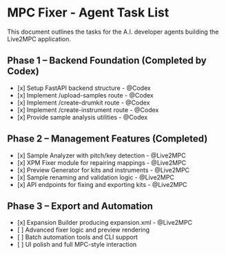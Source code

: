 # **MPC Fixer \- Agent Task List**

This document outlines the tasks for the A.I. developer agents building the Live2MPC application.

## **Phase 1 – Backend Foundation (Completed by Codex)**

* \[x\] Setup FastAPI backend structure \- @Codex  
* \[x\] Implement /upload-samples route \- @Codex  
* \[x\] Implement /create-drumkit route \- @Codex  
* \[x\] Implement /create-instrument route \- @Codex  
* \[x\] Provide sample analysis utilities \- @Codex

## **Phase 2 – Management Features (Completed)**

* \[x\] Sample Analyzer with pitch/key detection \- @Live2MPC  
* \[x\] XPM Fixer module for repairing mappings \- @Live2MPC  
* \[x\] Preview Generator for kits and instruments \- @Live2MPC  
* \[x\] Sample renaming and validation logic \- @Live2MPC  
* \[x\] API endpoints for fixing and exporting kits \- @Live2MPC

## **Phase 3 – Export and Automation**

* \[x\] Expansion Builder producing expansion.xml \- @Live2MPC  
* \[ \] Advanced fixer logic and preview rendering  
* \[ \] Batch automation tools and CLI support  
* \[ \] UI polish and full MPC-style interaction